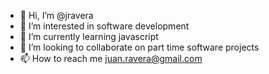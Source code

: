 - 👋 Hi, I’m @jravera
- 👀 I’m interested in software development
- 🌱 I’m currently learning javascript
- 💞️ I’m looking to collaborate on part time software projects
- 📫 How to reach me juan.ravera@gmail.com

<!---
jravera/jravera is a ✨ special ✨ repository because its `README.md` (this file) appears on your GitHub profile.
You can click the Preview link to take a look at your changes.
--->
